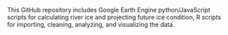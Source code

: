 
This GitHub repository includes Google Earth Engine python/JavaScript scripts for calculating river ice and projecting future ice condition, R scripts for importing, cleaning, analyzing, and visualizing the data.
